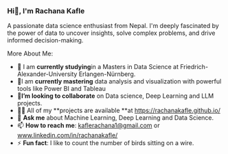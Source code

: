 ### Hi👋, I'm Rachana Kafle
A passionate data science enthusiast from Nepal. I'm deeply fascinated by the power of data to uncover insights, solve complex problems, and drive informed decision-making.

More About Me:

- 🔭 I am **currently studying**in a Masters in Data Science at Friedrich-Alexander-University Erlangen-Nürnberg.
- 🌱I am **currently mastering** data analysis and visualization with powerful tools like Power BI and Tableau
- 👯**I’m looking to collaborate** on Data science, Deep Learning and LLM projects.
- 👨‍💻 All of my **projects are available **at https://rachanakafle.github.io/
- 💬 **Ask me** about Machine Learning, Deep Learning and Data Science.
- 📫 **How to reach me**: kaflerachana1@gmail.com or www.linkedin.com/in/rachanakafle/
- ⚡ **Fun fact**: I like to count the number of birds sitting on a wire.
  
